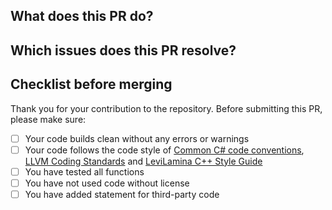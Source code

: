 ## What does this PR do?



## Which issues does this PR resolve?



## Checklist before merging

Thank you for your contribution to the repository.
Before submitting this PR, please make sure:

- [ ] Your code builds clean without any errors or warnings
- [ ] Your code follows the code style of [Common C# code conventions](https://learn.microsoft.com/en-us/dotnet/csharp/fundamentals/coding-style/coding-conventions), [LLVM Coding Standards](https://llvm.org/docs/CodingStandards.html) and [LeviLamina C++ Style Guide](https://github.com/LiteLDev/LeviLamina/wiki/CPP-Style-Guide)
- [ ] You have tested all functions
- [ ] You have not used code without license
- [ ] You have added statement for third-party code
